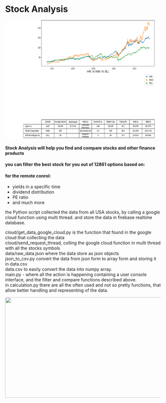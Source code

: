 <h1>Stock Analysis</h1>

<img src="https://github.com/eilon1996/stock-analysis/blob/master/stock.png" width="768" height="380"/>

<h4>Stock Analysis will help you find and compare stocks and other finance products</h4>
<h4>you can filter the best stock for you out of 12861 options based on:</h4>

<h4>for the remote conrol:  </h4>
<ul>
  <li>yields in a specific time</li>
  <li>dividend distribution</li>
  <li>PE ratio  </li>
  <li>and much more </li>
</ul>

 
the Python script collected the data from all USA stocks, by calling a google cloud function using multi thread.
and store the data in firebase realtime database.

cloud/get_data_google_cloud.py is the function that found in the google cloud that collecting the data  
cloud/send_request_thread, colling the google cloud function in multi thread with all the stocks symbols  
data/raw_data.json where the data store as json objects  
json_to_csv.py convert the data from json form to array form and storing it in data.csv  
data.csv to easily convert the data into numpy array.  
main.py - where all the action is happening containing a user console interface, and the filter and compare functions described above.  
in calculation.py there are all the often used and not so pretty functions, that allow better handling and representing of the data.  


<img src="https://github.com/eilon1996/stock-analysis/blob/master/stock.gif" width="640" height="324"/>
